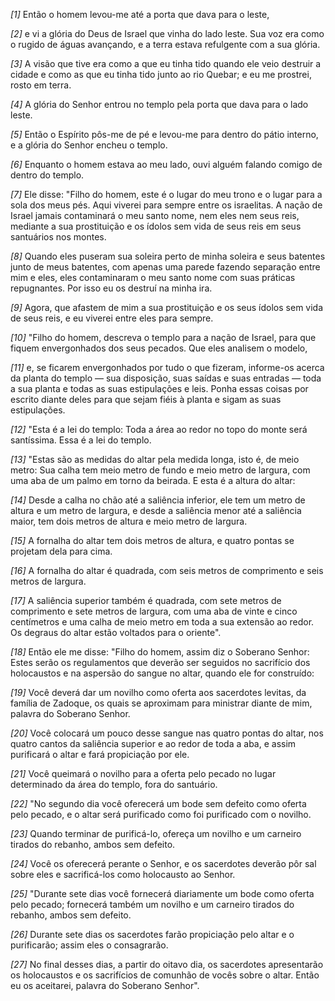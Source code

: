 *[1]* Então o homem levou-me até a porta que dava para o leste,

*[2]* e vi a glória do Deus de Israel que vinha do lado leste. Sua voz era como o rugido de águas avançando, e a terra estava refulgente com a sua glória.

*[3]* A visão que tive era como a que eu tinha tido quando ele veio destruir a cidade e como as que eu tinha tido junto ao rio Quebar; e eu me prostrei, rosto em terra.

*[4]* A glória do Senhor entrou no templo pela porta que dava para o lado leste.

*[5]* Então o Espírito pôs-me de pé e levou-me para dentro do pátio interno, e a glória do Senhor encheu o templo.

*[6]* Enquanto o homem estava ao meu lado, ouvi alguém falando comigo de dentro do templo.

*[7]* Ele disse: "Filho do homem, este é o lugar do meu trono e o lugar para a sola dos meus pés. Aqui viverei para sempre entre os israelitas. A nação de Israel jamais contaminará o meu santo nome, nem eles nem seus reis, mediante a sua prostituição e os ídolos sem vida de seus reis em seus santuários nos montes.

*[8]* Quando eles puseram sua soleira perto de minha soleira e seus batentes junto de meus batentes, com apenas uma parede fazendo separação entre mim e eles, eles contaminaram o meu santo nome com suas práticas repugnantes. Por isso eu os destruí na minha ira.

*[9]* Agora, que afastem de mim a sua prostituição e os seus ídolos sem vida de seus reis, e eu viverei entre eles para sempre.

*[10]* "Filho do homem, descreva o templo para a nação de Israel, para que fiquem envergonhados dos seus pecados. Que eles analisem o modelo,

*[11]* e, se ficarem envergonhados por tudo o que fizeram, informe-os acerca da planta do templo — sua disposição, suas saídas e suas entradas — toda a sua planta e todas as suas estipulações e leis. Ponha essas coisas por escrito diante deles para que sejam fiéis à planta e sigam as suas estipulações.

*[12]* "Esta é a lei do templo: Toda a área ao redor no topo do monte será santíssima. Essa é a lei do templo.

*[13]* "Estas são as medidas do altar pela medida longa, isto é, de meio metro: Sua calha tem meio metro de fundo e meio metro de largura, com uma aba de um palmo em torno da beirada. E esta é a altura do altar:

*[14]* Desde a calha no chão até a saliência inferior, ele tem um metro de altura e um metro de largura, e desde a saliência menor até a saliência maior, tem dois metros de altura e meio metro de largura.

*[15]* A fornalha do altar tem dois metros de altura, e quatro pontas se projetam dela para cima.

*[16]* A fornalha do altar é quadrada, com seis metros de comprimento e seis metros de largura.

*[17]* A saliência superior também é quadrada, com sete metros de comprimento e sete metros de largura, com uma aba de vinte e cinco centímetros e uma calha de meio metro em toda a sua extensão ao redor. Os degraus do altar estão voltados para o oriente".

*[18]* Então ele me disse: "Filho do homem, assim diz o Soberano Senhor: Estes serão os regulamentos que deverão ser seguidos no sacrifício dos holocaustos e na aspersão do sangue no altar, quando ele for construído:

*[19]* Você deverá dar um novilho como oferta aos sacerdotes levitas, da família de Zadoque, os quais se aproximam para ministrar diante de mim, palavra do Soberano Senhor.

*[20]* Você colocará um pouco desse sangue nas quatro pontas do altar, nos quatro cantos da saliência superior e ao redor de toda a aba, e assim purificará o altar e fará propiciação por ele.

*[21]* Você queimará o novilho para a oferta pelo pecado no lugar determinado da área do templo, fora do santuário.

*[22]* "No segundo dia você oferecerá um bode sem defeito como oferta pelo pecado, e o altar será purificado como foi purificado com o novilho.

*[23]* Quando terminar de purificá-lo, ofereça um novilho e um carneiro tirados do rebanho, ambos sem defeito.

*[24]* Você os oferecerá perante o Senhor, e os sacerdotes deverão pôr sal sobre eles e sacrificá-los como holocausto ao Senhor.

*[25]* "Durante sete dias você fornecerá diariamente um bode como oferta pelo pecado; fornecerá também um novilho e um carneiro tirados do rebanho, ambos sem defeito.

*[26]* Durante sete dias os sacerdotes farão propiciação pelo altar e o purificarão; assim eles o consagrarão.

*[27]* No final desses dias, a partir do oitavo dia, os sacerdotes apresentarão os holocaustos e os sacrifícios de comunhão de vocês sobre o altar. Então eu os aceitarei, palavra do Soberano Senhor".

